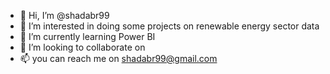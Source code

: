 - 👋 Hi, I’m @shadabr99
- 👀 I’m interested in doing some projects on renewable energy sector data
- 🌱 I’m currently learning Power BI
- 💞️ I’m looking to collaborate on 
- 📫 you can reach me on shadabr99@gmail.com

<!---
shadabr99/shadabr99 is a ✨ special ✨ repository because its `README.md` (this file) appears on your GitHub profile.
You can click the Preview link to take a look at your changes.
--->
